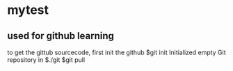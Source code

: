 mytest
======

used for github learning
------------------------

to get the gittub sourcecode, first init the github
$git init
Initialized empty Git repository in $./git
$git pull
